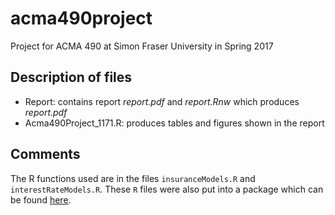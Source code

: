 # acma490project
Project for ACMA 490 at Simon Fraser University in Spring 2017

## Description of files

* Report: contains report *report.pdf* and *report.Rnw* which produces *report.pdf*
* Acma490Project_1171.R: produces tables and figures shown in the report

## Comments

The R functions used are in the files ``insuranceModels.R`` and ``interestRateModels.R``. These ``R`` files were also put into a package which can be found [here](http://github.com/nathanesau/stocins).
